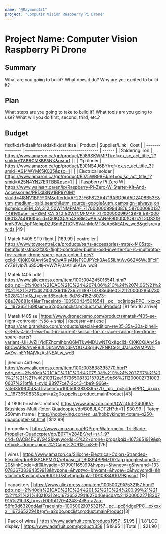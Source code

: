 ```yaml
---
name: "@Raymond131"
project: "Computer Vision Raspberry Pi Drone"
---
```


# Project Name: Computer Vision Raspberry Pi Drone

## Summary

What are you going to build? What does it do? Why are you excited to build it?

## Plan

What steps are you going to take to build it? What tools are you going to use? What will you do first, second, third, etc.?

## Budget

flsdfkdsfkdsalkfdsafdskflkjdsf;lksa
| Product                | Supplier/Link                                                                                                          | Cost   |
| ---------------        | -------------------------------------                                                                                  | ------ |
| Soldering iron         | https://www.amazon.ca/gp/product/B089SKWMPT/ref=ox_sc_act_title_2?smid=AT8B8CMKBF3NX&psc=1                             |       |
| Tip tinner             | https://www.amazon.ca/gp/product/B00NS4J6BY/ref=ox_sc_act_title_3?smid=A614WYM65K035&psc=1                             |       |
| Electrical solder      | https://www.amazon.ca/gp/product/B075WB98FJ/ref=ox_sc_act_title_1?smid=A25N4YN27ERTBB&psc=1                            |       |
| Raspberry Pi Zero W    | https://www.walmart.ca/en/ip/Raspberry-Pi-Zero-W-Starter-Kit-And-Accessories/PRD4I8NV1BP9Y0M?skuId=4I8NV1BP9Y0M&offerId=AF223F6F822A4719ABD9AA5D2408B53E&utm_medium=paid_search&utm_source=google&utm_campaign=always_on&cmpid=SEM_CA_312_50W1NMFMAF_71700000099943876_58700008013744816&utm_id=SEM_CA_312_50W1NMFMAF_71700000099943876_58700008013744816&gclid=Cj0KCQiAn4SeBhCwARIsANeF9DI0D0fO9zcY1GQS2f9kmN9Vd_5pPNcfupDZJSm6ZTtGN8VJJnMoMT8aAo6kEALw_wcB&gclsrc=aw.ds                                                                                            |49 |

| Matek F405 STD flight  |                                                                                                                        |169.99 |
  controller             | https://www.toyscentral.ca/products/parts-accessories-matek-f405std-betaflight-stm32f405-flight-controller-builtin-osd-inverter-for-rc-multirotor-fpv-racing-drone-spare-parts-color-1-pcs?gclid=Cj0KCQiAn4SeBhCwARIsANeF9DJPYck3Ae95iLhtWvG62X6WJ8FclFcYZ91ylp7LuS5Q8j-rvW7tPj0aArIuEALw_wcB
  
| Matek f405 hdte        | https://www.aliexpress.com/item/1005004245016541.html?pdp_npi=2%40dis%21CAD%21C%24%2074.06%21C%24%2074.06%21%21%21%21%21%402103239d16736511689713783e46e0%2112000028507305028%21btf&_t=pvid:f85eafcb-6d76-4152-8073-88e378681c41&afTraceInfo=1005004245016541__pc__pcBridgePPC__xxxxxx__1673651169&spm=a2g0o.ppclist.product.mainProduct | 81 feb 16 arrive|

| Matek f405 se          | https://www.dronecosmo.com/products/matek-f405-se-flight-controller |%58 + ship|
| Racestar 4in1 esc      | https://can.grandado.com/products/special-edition-rev35-35a-30a-blheli-s-3-6s-4-in-1-esc-built-in-current-sensor-for-rc-racer-racing-fpv-drone-spare-parts?variant=UHJvZHVjdFZhcmlhbnQ6MTUwMDUwNTQx&gclid=Cj0KCQiAn4SeBhCwARIsANeF9DLDbNnVWDdEVOUXJ3q16y7FNKCeG_J7JsoXWMPWf-AvZw-nEYNAjVkaAtJNEALw_wcB

| jhemcu 4in1 esc        | https://www.aliexpress.com/item/1005003838395770.html?pdp_npi=2%40dis%21CAD%21C%24%2075.34%21C%24%2037.67%21%21%21%21%21%40210312ee16736508332157925e9b66%2112000027310030607%21btf&_t=pvid:98977ce7-2c43-4be9-966e-7a563519f05f&afTraceInfo=1005003838395770__pc__pcBridgePPC__xxxxxx__1673650833&spm=a2g0o.ppclist.product.mainProduct                         |43|

| 4 1806 brushless motors| https://www.amazon.com/QWinOut-2400KV-Brushless-Multi-Rotor-Quadcopter/dp/B08JLXDT2H?th=1                              | $30.99|
| Totem 250mm frame      | https://hobbyking.com/en_us/hobbykingtm-totem-q250-quadcopter-kit.html               | $12.99|

| propellars             | https://www.amazon.ca/HQProp-Watermelon-Tri-Blade-Propeller-Quadcopter/dp/B07TV284BK/ref=sr_1_9?crid=OACB4FC8VG4S&keywords=5%22+drone+props&qid=1673651919&sprefix=5+drone+props%2Caps%2C91&sr=8-9 |26|

| wires                  | https://www.amazon.ca/Silicone-Electrical-Colors-Stranded-Flexible/dp/B08P4BPMZD/ref=asc_df_B08P4BPMZD/?tag=googleshopc0c-20&linkCode=df0&hvadid=579901165099&hvpos=&hvnetw=g&hvrand=13307836738394359913&hvpone=&hvptwo=&hvqmt=&hvdev=c&hvdvcmdl=&hvlocint=&hvlocphy=9001107&hvtargid=pla-1191098481079&psc=1 |13|

| capacitors             | https://www.aliexpress.com/item/1005002907532157.html?pdp_npi=2%40dis%21CAD%21C%24%201.52%21C%24%200.99%21%21%21%21%21%40210312ec16736522941627046e6cda%2112000022718307915%21btf&_t=pvid:00fbf120-4248-4d8a-a2aa-56fd0d6320dd&afTraceInfo=1005002907532157__pc__pcBridgePPC__xxxxxx__1673652294&spm=a2g0o.ppclist.product.mainProduct |3|


| Pack of wires   | https://www.adafruit.com/product/1957                                                                                         | $1.95 |
| 1.8"LCD display | https://www.adafruit.com/product/358  | $19.95 |
| Total           |                                       | $21.90 |



